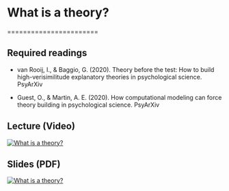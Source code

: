 # What is a theory?
=======================

## Required readings

- van Rooij, I., & Baggio, G. (2020). Theory before the test: How to build high-verisimilitude explanatory theories in psychological science. PsyArXiv

- Guest, O., & Martin, A. E. (2020). How computational modeling can force theory building in psychological science. PsyArXiv

## Lecture (Video)

[![What is a theory?](../thumbnails/what-is-a-theory.jpeg)](https://www.youtube.com/watch?v=1H4vTXoZAYI "What is a theory?")


## Slides (PDF)

[![What is a theory?](../thumbnails/what-is-a-theory.jpeg)](https://github.com/CoAxLab/Data-Explorations/blob/main/book/slides/what-is-a-theory.pdf "What is a theory?")
